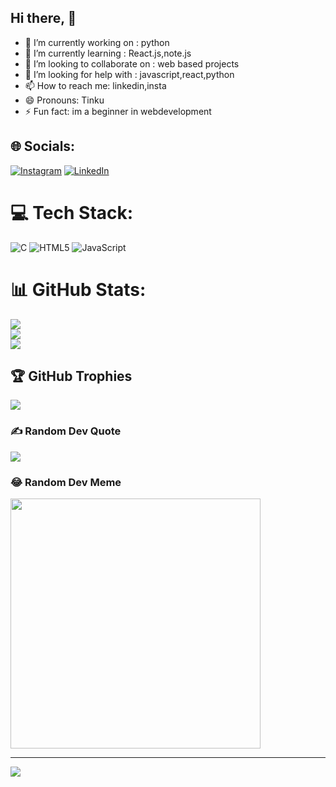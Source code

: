 <h2><b> Hi there, 👋</b></h2>


- 🔭 I’m currently working on :  python
- 🌱 I’m currently learning : React.js,note.js
- 👯 I’m looking to collaborate on : web based projects
- 🤔 I’m looking for help with : javascript,react,python
- 📫 How to reach me: linkedin,insta
- 😄 Pronouns:  Tinku
- ⚡ Fun fact:  im a beginner in webdevelopment

  
## 🌐 Socials:
[![Instagram](https://img.shields.io/badge/Instagram-%23E4405F.svg?logo=Instagram&logoColor=white)](https://instagram.com/killerchethan) [![LinkedIn](https://img.shields.io/badge/LinkedIn-%230077B5.svg?logo=linkedin&logoColor=white)](https://linkedin.com/in/https://www.linkedin.com/in/avusala-chetan-06b73927b) 

# 💻 Tech Stack:
![C](https://img.shields.io/badge/c-%2300599C.svg?style=plastic&logo=c&logoColor=white) ![HTML5](https://img.shields.io/badge/html5-%23E34F26.svg?style=plastic&logo=html5&logoColor=white) ![JavaScript](https://img.shields.io/badge/javascript-%23323330.svg?style=plastic&logo=javascript&logoColor=%23F7DF1E)

# 📊 GitHub Stats:
![](https://github-readme-stats.vercel.app/api?username=killerChetan&theme=dark&hide_border=false&include_all_commits=false&count_private=false)<br/>
![](https://github-readme-streak-stats.herokuapp.com/?user=killerChetan&theme=dark&hide_border=false)<br/>
![](https://github-readme-stats.vercel.app/api/top-langs/?username=killerChetan&theme=dark&hide_border=false&include_all_commits=false&count_private=false&layout=compact)

## 🏆 GitHub Trophies
![](https://github-profile-trophy.vercel.app/?username=killerChetan&theme=radical&no-frame=false&no-bg=true&margin-w=4)

### ✍️ Random Dev Quote
![](https://quotes-github-readme.vercel.app/api?type=horizontal&theme=radical)

### 😂 Random Dev Meme
<img src='https://randommeme-five.vercel.app/' style="height: 400px;"/>

---
[![](https://visitcount.itsvg.in/api?id=killerChetan&icon=0&color=0)](https://visitcount.itsvg.in)

<!-- Proudly created with GPRM ( https://gprm.itsvg.in ) -->
